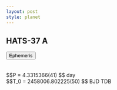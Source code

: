 ```yaml
---
layout: post
style: planet
---
```

<script src="../js/planets.js"></script>

## HATS-37 A

<!-- Tab links -->
<div class="tab">
<button class="tablinks" onclick="openCity(event, 'Ephemeris')">Ephemeris</button>
</div>

<!-- Tab content -->
<div id="Ephemeris" class="tabcontent" markdown="1">
<br/><br/>
$$P = 4.3315366(41) $$ day <br/>
$$T_0 = 2458006.802225(50) $$ BJD TDB
<br/><br/>
<br/><br/>
</div>



<script src="../js/tabs.js"></script>


